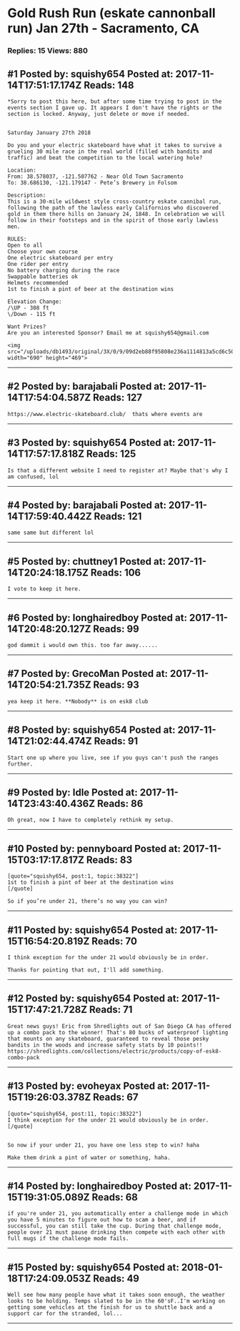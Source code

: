 # Gold Rush Run (eskate cannonball run) Jan 27th - Sacramento, CA

### Replies: 15 Views: 880

## \#1 Posted by: squishy654 Posted at: 2017-11-14T17:51:17.174Z Reads: 148

```
*Sorry to post this here, but after some time trying to post in the events section I gave up. It appears I don't have the rights or the section is locked. Anyway, just delete or move if needed.


Saturday January 27th 2018

Do you and your electric skateboard have what it takes to survive a grueling 30 mile race in the real world (filled with bandits and traffic) and beat the competition to the local watering hole?

Location:
From: 38.578037, -121.507762 - Near Old Town Sacramento
To: 38.686130, -121.179147 - Pete’s Brewery in Folsom

Description:
This is a 30-mile wildwest style cross-country eskate cannibal run, following the path of the lawless early Californios who discovered gold in them there hills on January 24, 1848. In celebration we will follow in their footsteps and in the spirit of those early lawless men.

RULES:
Open to all
Choose your own course
One electric skateboard per entry
One rider per entry
No battery charging during the race
Swappable batteries ok
Helmets recommended
1st to finish a pint of beer at the destination wins

Elevation Change:
/\UP - 308 ft
\/Down - 115 ft

Want Prizes?
Are you an interested Sponsor? Email me at squishy654@gmail.com

<img src="/uploads/db1493/original/3X/0/9/09d2eb88f95808e236a1114813a5cd6c505f1f9a.jpg" width="690" height="469">
```

---
## \#2 Posted by: barajabali Posted at: 2017-11-14T17:54:04.587Z Reads: 127

```
https://www.electric-skateboard.club/  thats where events are
```

---
## \#3 Posted by: squishy654 Posted at: 2017-11-14T17:57:17.818Z Reads: 125

```
Is that a different website I need to register at? Maybe that's why I am confused, lol
```

---
## \#4 Posted by: barajabali Posted at: 2017-11-14T17:59:40.442Z Reads: 121

```
same same but different lol
```

---
## \#5 Posted by: chuttney1 Posted at: 2017-11-14T20:24:18.175Z Reads: 106

```
I vote to keep it here.
```

---
## \#6 Posted by: longhairedboy Posted at: 2017-11-14T20:48:20.127Z Reads: 99

```
god dammit i would own this. too far away......
```

---
## \#7 Posted by: GrecoMan Posted at: 2017-11-14T20:54:21.735Z Reads: 93

```
yea keep it here. **Nobody** is on esk8 club
```

---
## \#8 Posted by: squishy654 Posted at: 2017-11-14T21:02:44.474Z Reads: 91

```
Start one up where you live, see if you guys can't push the ranges further.
```

---
## \#9 Posted by: Idle Posted at: 2017-11-14T23:43:40.436Z Reads: 86

```
Oh great, now I have to completely rethink my setup.
```

---
## \#10 Posted by: pennyboard Posted at: 2017-11-15T03:17:17.817Z Reads: 83

```
[quote="squishy654, post:1, topic:38322"]
1st to finish a pint of beer at the destination wins
[/quote]

So if you’re under 21, there’s no way you can win?
```

---
## \#11 Posted by: squishy654 Posted at: 2017-11-15T16:54:20.819Z Reads: 70

```
I think exception for the under 21 would obviously be in order.

Thanks for pointing that out, I'll add something.
```

---
## \#12 Posted by: squishy654 Posted at: 2017-11-15T17:47:21.728Z Reads: 71

```
Great news guys! Eric from Shredlights out of San Diego CA has offered up a combo pack to the winner! That's 80 bucks of waterproof lighting that mounts on any skateboard, guaranteed to reveal those pesky bandits in the woods and increase safety stats by 10 points!!   
https://shredlights.com/collections/electric/products/copy-of-esk8-combo-pack
```

---
## \#13 Posted by: evoheyax Posted at: 2017-11-15T19:26:03.378Z Reads: 67

```
[quote="squishy654, post:11, topic:38322"]
I think exception for the under 21 would obviously be in order.
[/quote]


So now if your under 21, you have one less step to win? haha

Make them drink a pint of water or something, haha.
```

---
## \#14 Posted by: longhairedboy Posted at: 2017-11-15T19:31:05.089Z Reads: 68

```
if you're under 21, you automatically enter a challenge mode in which you have 5 minutes to figure out how to scam a beer, and if successful, you can still take the cup. During that challenge mode, people over 21 must pause drinking then compete with each other with full mugs if the challenge mode fails.
```

---
## \#15 Posted by: squishy654 Posted at: 2018-01-18T17:24:09.053Z Reads: 49

```
Well see how many people have what it takes soon enough, the weather looks to be holding. Temps slated to be in the 60'sF..I'm working on getting some vehicles at the finish for us to shuttle back and a support car for the stranded, lol...
```

---
